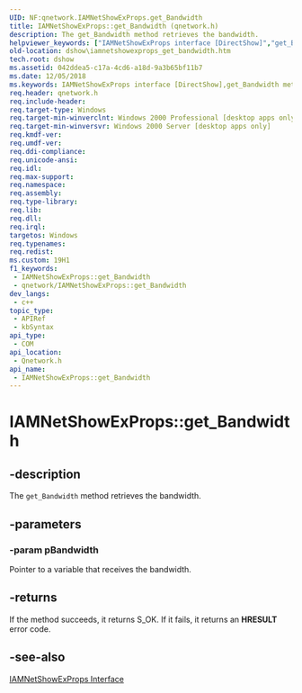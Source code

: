 ```yaml
---
UID: NF:qnetwork.IAMNetShowExProps.get_Bandwidth
title: IAMNetShowExProps::get_Bandwidth (qnetwork.h)
description: The get_Bandwidth method retrieves the bandwidth.
helpviewer_keywords: ["IAMNetShowExProps interface [DirectShow]","get_Bandwidth method","IAMNetShowExProps.get_Bandwidth","IAMNetShowExProps::get_Bandwidth","IAMNetShowExPropsget_Bandwidth","dshow.iamnetshowexprops_get_bandwidth","get_Bandwidth","get_Bandwidth method [DirectShow]","get_Bandwidth method [DirectShow]","IAMNetShowExProps interface","qnetwork/IAMNetShowExProps::get_Bandwidth"]
old-location: dshow\iamnetshowexprops_get_bandwidth.htm
tech.root: dshow
ms.assetid: 042ddea5-c17a-4cd6-a18d-9a3b65bf11b7
ms.date: 12/05/2018
ms.keywords: IAMNetShowExProps interface [DirectShow],get_Bandwidth method, IAMNetShowExProps.get_Bandwidth, IAMNetShowExProps::get_Bandwidth, IAMNetShowExPropsget_Bandwidth, dshow.iamnetshowexprops_get_bandwidth, get_Bandwidth, get_Bandwidth method [DirectShow], get_Bandwidth method [DirectShow],IAMNetShowExProps interface, qnetwork/IAMNetShowExProps::get_Bandwidth
req.header: qnetwork.h
req.include-header: 
req.target-type: Windows
req.target-min-winverclnt: Windows 2000 Professional [desktop apps only]
req.target-min-winversvr: Windows 2000 Server [desktop apps only]
req.kmdf-ver: 
req.umdf-ver: 
req.ddi-compliance: 
req.unicode-ansi: 
req.idl: 
req.max-support: 
req.namespace: 
req.assembly: 
req.type-library: 
req.lib: 
req.dll: 
req.irql: 
targetos: Windows
req.typenames: 
req.redist: 
ms.custom: 19H1
f1_keywords:
 - IAMNetShowExProps::get_Bandwidth
 - qnetwork/IAMNetShowExProps::get_Bandwidth
dev_langs:
 - c++
topic_type:
 - APIRef
 - kbSyntax
api_type:
 - COM
api_location:
 - Qnetwork.h
api_name:
 - IAMNetShowExProps::get_Bandwidth
---
```


# IAMNetShowExProps::get_Bandwidth


## -description

The <code>get_Bandwidth</code> method retrieves the bandwidth.

## -parameters

### -param pBandwidth

Pointer to a variable that receives the bandwidth.

## -returns

If the method succeeds, it returns S_OK. If it fails, it returns an <b>HRESULT</b> error code.

## -see-also

<a href="/windows/desktop/api/qnetwork/nn-qnetwork-iamnetshowexprops">IAMNetShowExProps Interface</a>

